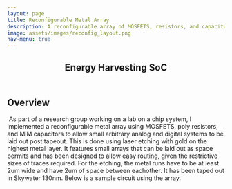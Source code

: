 ```yaml
---
layout: page
title: Reconfigurable Metal Array
description: A reconfigurable array of MOSFETS, resistors, and capacitors hand laid out on Skywater 130nm
image: assets/images/reconfig_layout.png
nav-menu: true
---
```


<!-- Main -->
<div id="main" class="alt">

<!-- One -->
<section id="one">
	<div class="inner">
		<header class="major">
			<h1>Energy Harvesting SoC</h1>
		</header>

<!-- Content -->
<h2 id="content">Overview</h2>
<p><span class="image right"><img src="{% link assets/images/reconfig_layout.png %}" alt="" /></span>
As part of a research group working on a lab on a chip system, I implemented a reconfigurable metal array using MOSFETS,
poly resistors, and MiM capacitors to allow small arbitrary analog and digital systems to be laid out post tapeout. This is
done using laser etching with gold on the highest metal layer. It features small arrays that can be laid out
as space permits and has been designed to allow easy routing, given the restrictive sizes of traces required. For the etching,
the metal runs have to be at least 2um wide and have 2um of space between eachother. It has been taped out in Skywater 130nm. Below is a sample
circuit using the array.</p>

<span class="image fit"><img src="{% link assets/images/reconfig_opamp.png %}" alt="" /></span>
